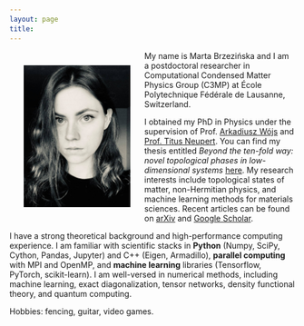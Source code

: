 ```yaml
---
layout: page
title:
---
```

<!-- ![](profile.jpg){:height="250px"} -->



<img src="profile.jpg" align="left" height="250px" style="margin:25px"> My name is Marta Brzezińska and I am a postdoctoral researcher in Computational Condensed Matter Physics Group (C3MP) at École Polytechnique Fédérale de Lausanne, Switzerland.
<!-- <br clear="left" /> -->
I obtained my PhD in Physics under the supervision of Prof. [Arkadiusz Wójs](https://arkadiuszwojs.pwr.edu.pl/) and [Prof. Titus Neupert](https://www.physik.uzh.ch/en/groups/neupert/team/neupert.html). You can find my thesis entitled *Beyond the ten-fold way: novel topological phases in low-dimensional systems* [here](https://github.com/martabrz/PhDThesis). My research interests include topological states of matter, non-Hermitian physics, and machine learning methods for materials sciences. Recent articles can be found on [arXiv](http://arxiv.org/search/?searchtype=author&query=Brzezi%C5%84ska%2C+M) and [Google Scholar](http://scholar.google.com/citations?user=d2azi6kAAAAJ).

I have a strong theoretical background and high-performance computing experience. I am familiar with scientific stacks in **Python** (Numpy, SciPy, Cython, Pandas, Jupyter) and C++ (Eigen, Armadillo), **parallel computing** with MPI and OpenMP, and **machine learning** libraries (Tensorflow, PyTorch, scikit-learn). I am well-versed in numerical methods, including machine learning, exact diagonalization, tensor networks, density functional theory, and quantum computing.

Hobbies: fencing, guitar, video games.

